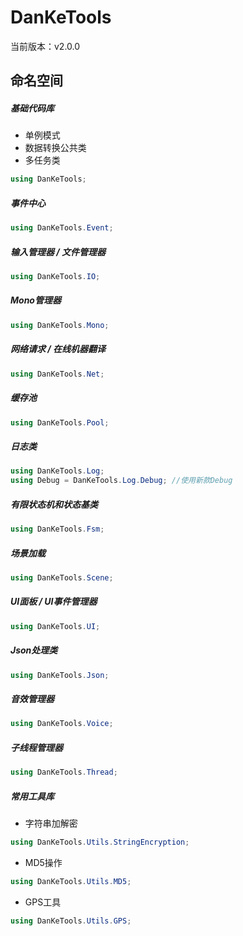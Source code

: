 # DanKeTools

当前版本：v2.0.0

## 命名空间

##### 基础代码库

- 单例模式
- 数据转换公共类
- 多任务类

```c#
using DanKeTools;
```



##### 事件中心

```c#
using DanKeTools.Event;
```



##### 输入管理器 / 文件管理器

```c#
using DanKeTools.IO;
```



##### Mono管理器

```c#
using DanKeTools.Mono;
```



##### 网络请求 / 在线机器翻译

```c#
using DanKeTools.Net;
```



##### 缓存池

```c#
using DanKeTools.Pool;
```



##### 日志类

```c#
using DanKeTools.Log;
using Debug = DanKeTools.Log.Debug; //使用新款Debug
```



##### 有限状态机和状态基类

```c#
using DanKeTools.Fsm;
```



##### 场景加载

```c#
using DanKeTools.Scene;
```



##### UI面板 / UI事件管理器

```c#
using DanKeTools.UI;
```



##### Json处理类

```c#
using DanKeTools.Json;
```



##### 音效管理器

```c#
using DanKeTools.Voice;
```



##### 子线程管理器

```c#
using DanKeTools.Thread;
```



##### 常用工具库

- 字符串加解密

```c#
using DanKeTools.Utils.StringEncryption;
```

- MD5操作

```c#
using DanKeTools.Utils.MD5;
```

- GPS工具

```c#
using DanKeTools.Utils.GPS;
```

